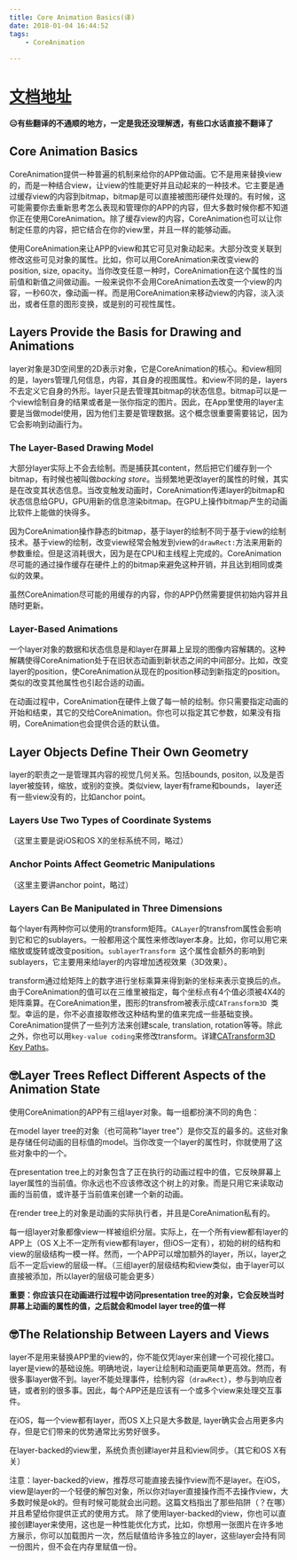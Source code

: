 ```yaml
---
title: Core Animation Basics(译)
date: 2018-01-04 16:44:52
tags: 
	- CoreAnimation
	
---
```


# [文档地址](https://developer.apple.com/library/content/documentation/Cocoa/Conceptual/CoreAnimation_guide/CoreAnimationBasics/CoreAnimationBasics.html)

**😑有些翻译的不通顺的地方，一定是我还没理解透，有些口水话直接不翻译了**

## Core Animation Basics

CoreAnimation提供一种普遍的机制来给你的APP做动画。它不是用来替换view的，而是一种结合view，让view的性能更好并且动起来的一种技术。它主要是通过缓存view的内容到bitmap，bitmap是可以直接被图形硬件处理的。有时候，这可能需要你去重新思考怎么表现和管理你的APP的内容，但大多数时候你都不知道你正在使用CoreAnimation。除了缓存view的内容，CoreAnimation也可以让你制定任意的内容，把它结合在你的view里，并且一样的能够动画。

使用CoreAnimation来让APP的view和其它可见对象动起来。大部分改变关联到修改这些可见对象的属性。比如，你可以用CoreAnimation来改变view的position, size, opacity。当你改变任意一种时，CoreAnimation在这个属性的当前值和新值之间做动画。一般来说你不会用CoreAnimation去改变一个view的内容，一秒60次，像动画一样。而是用CoreAnimation来移动view的内容，淡入淡出，或者任意的图形变换，或是别的可视性属性。


## Layers Provide the Basis for Drawing and Animations

layer对象是3D空间里的2D表示对象，它是CoreAnimation的核心。和view相同的是，layers管理几何信息，内容，其自身的视图属性。和view不同的是，layers不去定义它自身的外形。layer只是去管理其bitmap的状态信息。bitmap可以是一个view绘制自身的结果或者是一张你指定的图片。因此，在App里使用的layer主要是当做model使用，因为他们主要是管理数据。这个概念很重要需要铭记，因为它会影响到动画行为。


### The Layer-Based Drawing Model

大部分layer实际上不会去绘制。而是捕获其content，然后把它们缓存到一个bitmap，有时候也被叫做*backing store*。当频繁地更改layer的属性的时候，其实是在改变其状态信息。当改变触发动画时，CoreAnimation传递layer的bitmap和状态信息给GPU，GPU用新的信息渲染bitmap。在GPU上操作bitmap产生的动画比软件上能做的快得多。

因为CoreAnimation操作静态的bitmap，基于layer的绘制不同于基于view的绘制技术。基于view的绘制，改变view经常会触发到view的`drawRect:`方法来用新的参数重绘。但是这消耗很大，因为是在CPU和主线程上完成的。CoreAnimation尽可能的通过操作缓存在硬件上的的bitmap来避免这种开销，并且达到相同或类似的效果。

虽然CoreAnimation尽可能的用缓存的内容，你的APP仍然需要提供初始内容并且随时更新。

### Layer-Based Animations

一个layer对象的数据和状态信息是和layer在屏幕上呈现的图像内容解耦的。这种解耦使得CoreAnimation处于在旧状态动画到新状态之间的中间部分。比如，改变layer的position，使CoreAnimation从现在的position移动到新指定的position。类似的改变其他属性也引起合适的动画。

在动画过程中，CoreAnimation在硬件上做了每一帧的绘制。你只需要指定动画的开始和结束，其它的交给CoreAnimation。你也可以指定其它参数，如果没有指明，CoreAnimation也会提供合适的默认值。

## Layer Objects Define Their Own Geometry

layer的职责之一是管理其内容的视觉几何关系。包括bounds, positon, 以及是否layer被旋转，缩放，或别的变换。类似view, layer有frame和bounds， layer还有一些view没有的，比如anchor point。

### Layers Use Two Types of Coordinate Systems

（这里主要是说iOS和OS X的坐标系统不同，略过）

### Anchor Points Affect Geometric Manipulations

（这里主要讲anchor point，略过）

### Layers Can Be Manipulated in Three Dimensions

每个layer有两种你可以使用的transform矩阵。`CALayer`的transfrom属性会影响到它和它的sublayers。一般都用这个属性来修改layer本身。比如，你可以用它来缩放或旋转或改变position。`sublayerTransform `这个属性会额外的影响到sublayers，它主要用来给layer的内容增加透视效果（3D效果）。

transform通过给矩阵上的数字进行坐标乘算来得到新的坐标来表示变换后的点。由于CoreAnimation的值可以在三维里被指定，每个坐标点有4个值必须被4X4的矩阵乘算。在CoreAnimation里，图形的transfrom被表示成`CATransform3D `类型。幸运的是，你不必直接取修改这种结构里的值来完成一些基础变换。CoreAnimation提供了一些列方法来创建scale, translation, rotation等等。除此之外，你也可以用`key-value coding`来修改transform。详建[CATransform3D Key Paths](https://developer.apple.com/library/content/documentation/Cocoa/Conceptual/CoreAnimation_guide/Key-ValueCodingExtensions/Key-ValueCodingExtensions.html#//apple_ref/doc/uid/TP40004514-CH12-SW1)。

## 🤓Layer Trees Reflect Different Aspects of the Animation State

使用CoreAnimation的APP有三组layer对象。每一组都扮演不同的角色：

在model layer tree的对象（也可简称"layer tree"）是你交互的最多的。这些对象是存储任何动画的目标值的model。当你改变一个layer的属性时，你就使用了这些对象中的一个。

在presentation tree上的对象包含了正在执行的动画过程中的值，它反映屏幕上layer属性的当前值。你永远也不应该修改这个树上的对象。而是只用它来读取动画的当前值，或许基于当前值来创建一个新的动画。

在render tree上的对象是动画的实际执行者，并且是CoreAnimation私有的。

每一组layer对象都像view一样被组织分层。实际上，在一个所有view都有layer的APP上（OS X上不一定所有view都有layer，但iOS一定有），初始的树的结构和view的层级结构一模一样。然而，一个APP可以增加额外的layer，所以，layer之后不一定后view的层级一样。（三组layer的层级结构和view类似，由于layer可以直接被添加，所以layer的层级可能会更多）

**重要：你应该只在动画进行过程中访问presentation tree的对象，它会反映当时屏幕上动画的属性的值，之后就会和model layer tree的值一样**

## 🤓The Relationship Between Layers and Views

layer不是用来替换APP里的view的，你不能仅凭layer来创建一个可视化接口。layer是view的基础设施。明确地说，layer让绘制和动画更简单更高效。然而，有很多事layer做不到。layer不能处理事件，绘制内容（`drawRect`），参与到响应者链，或者别的很多事。因此，每个APP还是应该有一个或多个view来处理交互事件。

在iOS，每一个view都有layer，而OS X上只是大多数是, layer确实会占用更多内存，但是它们带来的优势通常比劣势好很多。

在layer-backed的view里，系统负责创建layer并且和view同步。（其它和OS X有关）

注意：layer-backed的view，推荐尽可能直接去操作view而不是layer。在iOS，view是layer的一个轻便的解包对象，所以你对layer直接操作而不去操作view，大多数时候是ok的。但有时候可能就会出问题。这篇文档指出了那些陷阱（？在哪）并且希望给你提供正式的使用方式。
除了使用layer-backed的view，你也可以直接创建layer来使用，这也是一种性能优化方式，比如，你想用一张图片在许多地方展示，你可以加载图片一次，然后赋值给许多独立的layer，这些layer会持有同一份图片，但不会在内存里赋值一份。
